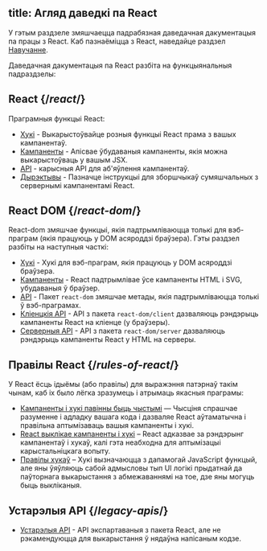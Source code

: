 title: Агляд даведкі па React
---

<Intro>
  
У гэтым раздзеле змяшчаецца падрабязная даведачная дакументацыя па працы з React. 
Каб пазнаёміцца з React, наведайце раздзел [Навучанне](/learn).

</Intro>

Даведачная дакументацыя па React разбіта на функцыянальныя падраздзелы:

## React {/*react*/}

Праграмныя функцыі React:

* [Хукі](/reference/react/hooks) - Выкарыстоўвайце розныя функцыі React прама з вашых кампанентаў.
* [Кампаненты](/reference/react/components) - Апісвае ўбудаваныя кампаненты, якія можна выкарыстоўваць у вашым JSX.
* [API](/reference/react/apis) - карысныя API для аб'яўлення кампанентаў.
* [Дырэктывы](/reference/react/directives) - Пазначце інструкцыі для зборшчыкаў сумяшчальных з сервернымі кампанентамі React.

## React DOM {/*react-dom*/}

React-dom змяшчае функцыі, якія падтрымліваюцца толькі для вэб-праграм (якія працуюць у DOM асяроддзі браўзера). Гэты раздзел разбіты на наступныя часткі:

* [Хукі](/reference/react-dom/hooks) - Хукі для вэб-праграм, якія працуюць у DOM асяроддзі браўзера.
* [Кампаненты](/reference/react-dom/components) - React падтрымлівае ўсе кампаненты HTML і SVG, убудаваныя ў браўзер.
* [API](/reference/react-dom) - Пакет `react-dom` змяшчае метады, якія падтрымліваюцца толькі ў вэб-праграмах.
* [Кліенцкія API](/reference/react-dom/client) - API з пакета `react-dom/client` дазваляюць рэндэрыць кампаненты React на кліенце (у браўзеры).
* [Серверныя API](/reference/react-dom/server) - API з пакета `react-dom/server` дазваляюць рэндэрыць кампаненты React у HTML на серверы.

## Правілы React {/*rules-of-react*/}

У React ёсць ідыёмы (або правілы) для выражэння патэрнаў такім чынам, каб іх было лёгка зразумець і атрымаць якасныя праграмы:

* [Кампаненты і хукі павінны быць чыстымі](/reference/rules/components-and-hooks-must-be-pure) — Чысціня спрашчае разуменне і адладку вашага кода і дазваляе React аўтаматычна і правільна аптымізаваць вашыя кампаненты і хукі.
* [React выклікае кампаненты і хукі](/reference/rules/react-calls-components-and-hooks) – React адказвае за рэндэрынг кампанентаў і хукаў, калі гэта неабходна для аптымізацыі карыстальніцкага вопыту.
* [Правілы хукаў](/reference/rules/rules-of-hooks) – Хукі вызначаюцца з дапамогай JavaScript функцый, але яны ўяўляюць сабой адмысловы тып UI логікі прыдатнай да паўторнага выкарыстання з абмежаваннямі на тое, дзе яны могуць быць выкліканыя.

## Устарэлыя API {/*legacy-apis*/}

* [Устарэлыя API](/reference/react/legacy) - API экспартаваныя з пакета React, але не рэкамендуюцца для выкарыстання ў нядаўна напісаным кодзе.
